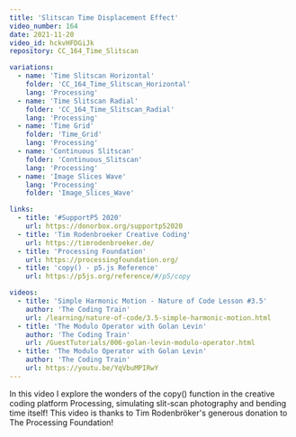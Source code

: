 ```yaml
---
title: 'Slitscan Time Displacement Effect'
video_number: 164
date: 2021-11-20
video_id: hckvHFDGiJk
repository: CC_164_Time_Slitscan

variations:
  - name: 'Time Slitscan Horizontal'
    folder: 'CC_164_Time_Slitscan_Horizontal'
    lang: 'Processing'
  - name: 'Time Slitscan Radial'
    folder: 'CC_164_Time_Slitscan_Radial'
    lang: 'Processing'
  - name: 'Time Grid'
    folder: 'Time_Grid'
    lang: 'Processing'
  - name: 'Continuous Slitscan'
    folder: 'Continuous_Slitscan'
    lang: 'Processing'
  - name: 'Image Slices Wave'
    lang: 'Processing'
    folder: 'Image_Slices_Wave'

links:
  - title: '#SupportP5 2020'
    url: https://donorbox.org/supportp52020
  - title: 'Tim Rodenbroeker Creative Coding'
    url: https://timrodenbroeker.de/
  - title: 'Processing Foundation'
    url: https://processingfoundation.org/
  - title: 'copy() - p5.js Reference'
    url: https://p5js.org/reference/#/p5/copy

videos:
  - title: 'Simple Harmonic Motion - Nature of Code Lesson #3.5'
    author: 'The Coding Train'
    url: /learning/nature-of-code/3.5-simple-harmonic-motion.html
  - title: 'The Modulo Operator with Golan Levin'
    author: 'The Coding Train'
    url: /GuestTutorials/006-golan-levin-modulo-operator.html
  - title: 'The Modulo Operator with Golan Levin'
    author: 'The Coding Train'
    url: https://youtu.be/YqVbuMPIRwY
---
```

In this video I explore the wonders of the copy() function in the creative coding platform Processing, simulating slit-scan photography and bending time itself! This video is thanks to Tim Rodenbröker's generous donation to The Processing Foundation!
